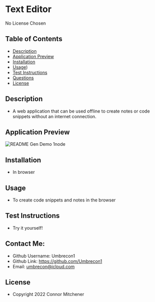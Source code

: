 # Text Editor
No License Chosen
## Table of Contents 
- [Description](#description) 
- [Application Preview](#application-preview)
- [Installation](#installation)
- [Usage](#usage))
- [Test Instructions](#test-instructions)
- [Questions](#questions)
- [License](#license)

## Description
- A web application that can be used offline to create notes or code snippets without an internet connection.

## Application Preview
<img alt="README Gen Demo 1" src="">node 

## Installation
- In browser

## Usage
- To create code snippets and notes in the browser

## Test Instructions
- Try it yourself!

## Contact Me:
- Github Username: Umbrecon1<br/>
- Github Link: https://github.com/Umbrecon1<br/> 
- Email: umbrecon@icloud.com<br/>

## License
- Copyright 2022 Connor Mitchener
 
